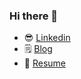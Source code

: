 ### Hi there 👋

- 😎 [Linkedin](https://www.linkedin.com/in/wonjoon/)
- 🗒️ [Blog](https://wnjoon.github.io)
- 💬 [Resume](https://wnjoon.github.io/resume)
<!-- - [![Hits](https://hits.seeyoufarm.com/api/count/incr/badge.svg?url=https%3A%2F%2Fgithub.com%2Fwnjoon&count_bg=%233D53C8&title_bg=%23B4B014&icon=&icon_color=%23E7E7E7&title=visitors&edge_flat=false)](https://hits.seeyoufarm.com) -->

<!--
**wnjoon/wnjoon** is a ✨ _special_ ✨ repository because its `README.md` (this file) appears on your GitHub profile.

Here are some ideas to get you started:

- 🔭 I’m currently working on ...
- 🌱 I’m currently learning ...
- 👯 I’m looking to collaborate on ...
- 🤔 I’m looking for help with ...
- 💬 Ask me about ...
- 📫 How to reach me: ...
- 😄 Pronouns: ...
- ⚡ Fun fact: ...
-->
